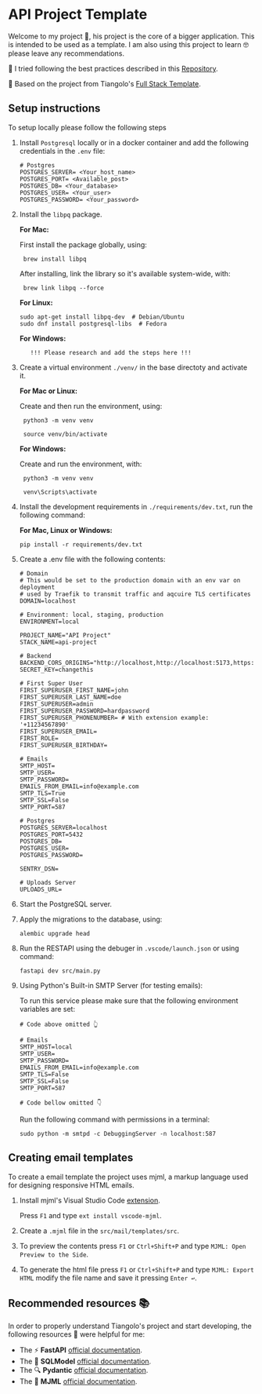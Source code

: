 # API Project Template

Welcome to my project 📁, his project is the core of a bigger application. This is intended to be used as a template. I am also using this project to learn 🤓 please leave any recommendations.

📓 I tried following the best practices described in this [Repository](https://github.com/zhanymkanov/fastapi-best-practices?tab=readme-ov-file#project-structure).

🌟 Based on the project from Tiangolo's [Full Stack Template](https://github.com/fastapi/full-stack-fastapi-template/blob/master/backend/app/api/routes/login.py).

## Setup instructions

To setup locally please follow the following steps

1. Install `Postgresql` locally or in a docker container and add the following credentials in the `.env` file:

   ```
   # Postgres
   POSTGRES_SERVER= <Your_host_name>
   POSTGRES_PORT= <Available_post>
   POSTGRES_DB= <Your_database>
   POSTGRES_USER= <Your_user>
   POSTGRES_PASSWORD= <Your_password>
   ```

2. Install the `libpq` package.

   **For Mac:**

   First install the package globally, using:

   ```
    brew install libpq
   ```

   After installing, link the library so it's available system-wide, with:

   ```
    brew link libpq --force
   ```

   **For Linux:**

   ```
   sudo apt-get install libpq-dev  # Debian/Ubuntu
   sudo dnf install postgresql-libs  # Fedora
   ```

   **For Windows:**

   ```
      !!! Please research and add the steps here !!!
   ```

3. Create a virtual environment `./venv/` in the base directoty and activate it.

   **For Mac or Linux:**

   Create and then run the environment, using:

   ```
    python3 -m venv venv
   ```

   ```
    source venv/bin/activate
   ```

   **For Windows:**

   Create and run the environment, with:

   ```
    python3 -m venv venv
   ```

   ```
    venv\Scripts\activate
   ```

4. Install the development requirements in `./requirements/dev.txt`, run the following command:

   **For Mac, Linux or Windows:**

   ```
   pip install -r requirements/dev.txt
   ```

5. Create a .env file with the following contents:

   ```
   # Domain
   # This would be set to the production domain with an env var on deployment
   # used by Traefik to transmit traffic and aqcuire TLS certificates
   DOMAIN=localhost

   # Environment: local, staging, production
   ENVIRONMENT=local

   PROJECT_NAME="API Project"
   STACK_NAME=api-project

   # Backend
   BACKEND_CORS_ORIGINS="http://localhost,http://localhost:5173,https://localhost,https://localhost:5173"
   SECRET_KEY=changethis

   # First Super User
   FIRST_SUPERUSER_FIRST_NAME=john
   FIRST_SUPERUSER_LAST_NAME=doe
   FIRST_SUPERUSER=admin
   FIRST_SUPERUSER_PASSWORD=hardpassword
   FIRST_SUPERUSER_PHONENUMBER= # With extension example: '+11234567890'
   FIRST_SUPERUSER_EMAIL=
   FIRST_ROLE=
   FIRST_SUPERUSER_BIRTHDAY=

   # Emails
   SMTP_HOST=
   SMTP_USER=
   SMTP_PASSWORD=
   EMAILS_FROM_EMAIL=info@example.com
   SMTP_TLS=True
   SMTP_SSL=False
   SMTP_PORT=587

   # Postgres
   POSTGRES_SERVER=localhost
   POSTGRES_PORT=5432
   POSTGRES_DB=
   POSTGRES_USER=
   POSTGRES_PASSWORD=

   SENTRY_DSN=

   # Uploads Server
   UPLOADS_URL=
   ```

6. Start the PostgreSQL server.

7. Apply the migrations to the database, using:

   ```
   alembic upgrade head
   ```

8. Run the RESTAPI using the debuger in `.vscode/launch.json` or using command:

   ```
   fastapi dev src/main.py
   ```

9. Using Python's Built-in SMTP Server (for testing emails):

   To run this service please make sure that the following environment variables are set:

   ```
   # Code above omitted 👆

   # Emails
   SMTP_HOST=local
   SMTP_USER=
   SMTP_PASSWORD=
   EMAILS_FROM_EMAIL=info@example.com
   SMTP_TLS=False
   SMTP_SSL=False
   SMTP_PORT=587

   # Code bellow omitted 👇
   ```

   Run the following command with permissions in a terminal:

   ```
   sudo python -m smtpd -c DebuggingServer -n localhost:587
   ```

## Creating email templates

To create a email template the project uses mjml, a markup language used for designing responsive HTML emails.

1. Install mjml's Visual Studio Code [extension](https://marketplace.visualstudio.com/items?itemName=attilabuti.vscode-mjml).

   Press `F1` and type `ext install vscode-mjml`.

2. Create a `.mjml` file in the `src/mail/templates/src`.

3. To preview the contents press `F1` or `Ctrl+Shift+P` and type `MJML: Open Preview to the Side`.

4. To generate the html file press `F1` or `Ctrl+Shift+P` and type `MJML: Export HTML` modify the file name and save it pressing `Enter ↩️`.

## Recommended resources 📚

In order to properly understand Tiangolo's project and start developing, the following resources 🔗 were helpful for me:

- The ⚡ **FastAPI** [official documentation](https://fastapi.tiangolo.com).
- The 🧰 **SQLModel** [official documentation](https://sqlmodel.tiangolo.com).
- The 🔍 **Pydantic** [official documentation](https://docs.pydantic.dev/latest/).
- The 📧 **MJML** [official documentation](https://documentation.mjml.io/#getting-started).
